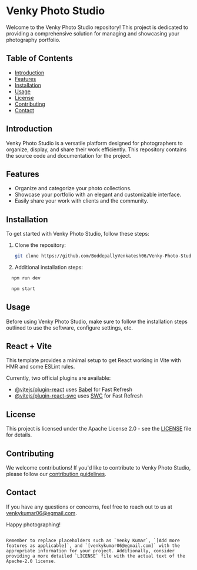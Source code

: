 # Venky Photo Studio

Welcome to the Venky Photo Studio repository! This project is dedicated to providing a comprehensive solution for managing and showcasing your photography portfolio.

## Table of Contents

- [Introduction](#introduction)
- [Features](#features)
- [Installation](#installation)
- [Usage](#usage)
- [License](#license)
- [Contributing](#contributing)
- [Contact](#contact)

## Introduction

Venky Photo Studio is a versatile platform designed for photographers to organize, display, and share their work efficiently. This repository contains the source code and documentation for the project.

## Features

- Organize and categorize your photo collections.
- Showcase your portfolio with an elegant and customizable interface.
- Easily share your work with clients and the community.

## Installation

To get started with Venky Photo Studio, follow these steps:

1. Clone the repository:

   ```bash
   git clone https://github.com/BoddepallyVenkatesh06/Venky-Photo-Studio.git
   ```

2. Additional installation steps:

 ```bash
   npm run dev
   ```

 ```bash
   npm start
   ```


## Usage

Before using Venky Photo Studio, make sure to follow the installation steps outlined to use the software, configure settings, etc.

## React + Vite

This template provides a minimal setup to get React working in Vite with HMR and some ESLint rules.

Currently, two official plugins are available:

- [@vitejs/plugin-react](https://github.com/vitejs/vite-plugin-react/blob/main/packages/plugin-react/README.md) uses [Babel](https://babeljs.io/) for Fast Refresh
- [@vitejs/plugin-react-swc](https://github.com/vitejs/vite-plugin-react-swc) uses [SWC](https://swc.rs/) for Fast Refresh

## License

This project is licensed under the Apache License 2.0 - see the [LICENSE](LICENSE) file for details.

## Contributing

We welcome contributions! If you'd like to contribute to Venky Photo Studio, please follow our [contribution guidelines](CONTRIBUTING.md).

## Contact

If you have any questions or concerns, feel free to reach out to us at venkykumar06@egmail.com.

Happy photographing!
```

Remember to replace placeholders such as `Venky Kumar`, `[Add more features as applicable]`, and `[venkykumar06@egmail.com]` with the appropriate information for your project. Additionally, consider providing a more detailed `LICENSE` file with the actual text of the Apache-2.0 license.
